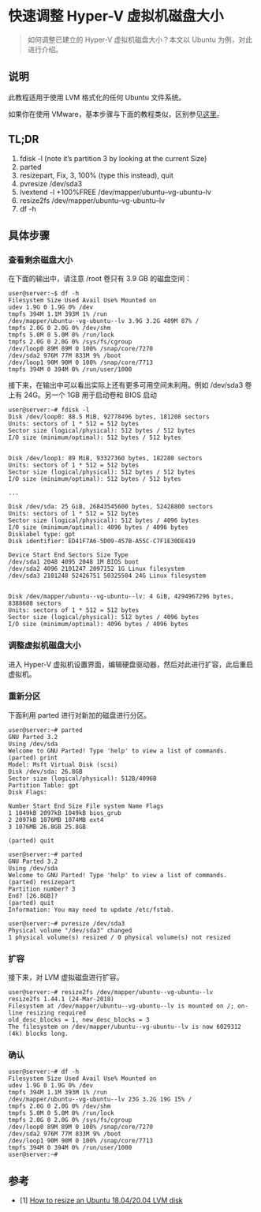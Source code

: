 # 快速调整 Hyper-V 虚拟机磁盘大小


> 如何调整已建立的 Hyper-V 虚拟机磁盘大小？本文以 Ubuntu 为例，对此进行介绍。

<!--more-->

## 说明

此教程适用于使用 LVM 格式化的任何 Ubuntu 文件系统。

如果你在使用 VMware，基本步骤与下面的教程类似，区别参见[这里](https://unix.stackexchange.com/questions/196512/how-to-extend-filesystem-partition-on-ubuntu-vm)。

## TL;DR

1. fdisk -l (note it’s partition 3 by looking at the current Size)
2. parted
3. resizepart, Fix, 3, 100% (type this instead), quit
4. pvresize /dev/sda3
5. lvextend -l +100%FREE /dev/mapper/ubuntu–vg-ubuntu–lv
6. resize2fs /dev/mapper/ubuntu–vg-ubuntu–lv
7. df -h

## 具体步骤

### 查看剩余磁盘大小

在下面的输出中，请注意 /root 卷只有 3.9 GB 的磁盘空间：

```shell
user@server:~$ df -h
Filesystem Size Used Avail Use% Mounted on
udev 1.9G 0 1.9G 0% /dev
tmpfs 394M 1.1M 393M 1% /run
/dev/mapper/ubuntu--vg-ubuntu--lv 3.9G 3.2G 489M 87% /
tmpfs 2.0G 0 2.0G 0% /dev/shm
tmpfs 5.0M 0 5.0M 0% /run/lock
tmpfs 2.0G 0 2.0G 0% /sys/fs/cgroup
/dev/loop0 89M 89M 0 100% /snap/core/7270
/dev/sda2 976M 77M 833M 9% /boot
/dev/loop1 90M 90M 0 100% /snap/core/7713
tmpfs 394M 0 394M 0% /run/user/1000
```

接下来，在输出中可以看出实际上还有更多可用空间未利用。例如 /dev/sda3 卷上有 24G。另一个 1GB 用于启动卷和 BIOS 启动

```shell
user@server:~# fdisk -l
Disk /dev/loop0: 88.5 MiB, 92778496 bytes, 181208 sectors
Units: sectors of 1 * 512 = 512 bytes
Sector size (logical/physical): 512 bytes / 512 bytes
I/O size (minimum/optimal): 512 bytes / 512 bytes


Disk /dev/loop1: 89 MiB, 93327360 bytes, 182280 sectors
Units: sectors of 1 * 512 = 512 bytes
Sector size (logical/physical): 512 bytes / 512 bytes
I/O size (minimum/optimal): 512 bytes / 512 bytes

...

Disk /dev/sda: 25 GiB, 26843545600 bytes, 52428800 sectors
Units: sectors of 1 * 512 = 512 bytes
Sector size (logical/physical): 512 bytes / 4096 bytes
I/O size (minimum/optimal): 4096 bytes / 4096 bytes
Disklabel type: gpt
Disk identifier: ED41F7A6-5D09-457B-A55C-C7F1E30DE419

Device Start End Sectors Size Type
/dev/sda1 2048 4095 2048 1M BIOS boot
/dev/sda2 4096 2101247 2097152 1G Linux filesystem
/dev/sda3 2101248 52426751 50325504 24G Linux filesystem


Disk /dev/mapper/ubuntu--vg-ubuntu--lv: 4 GiB, 4294967296 bytes, 8388608 sectors
Units: sectors of 1 * 512 = 512 bytes
Sector size (logical/physical): 512 bytes / 4096 bytes
I/O size (minimum/optimal): 4096 bytes / 4096 bytes
```

### 调整虚拟机磁盘大小

进入 Hyper-V 虚拟机设置界面，编辑硬盘驱动器，然后对此进行扩容，此后重启虚拟机。

### 重新分区

下面利用 parted 进行对新加的磁盘进行分区。

```shell
user@server:~# parted
GNU Parted 3.2
Using /dev/sda
Welcome to GNU Parted! Type 'help' to view a list of commands.
(parted) print
Model: Msft Virtual Disk (scsi)
Disk /dev/sda: 26.8GB
Sector size (logical/physical): 512B/4096B
Partition Table: gpt
Disk Flags:

Number Start End Size File system Name Flags
1 1049kB 2097kB 1049kB bios_grub
2 2097kB 1076MB 1074MB ext4
3 1076MB 26.8GB 25.8GB

(parted) quit
```

```shell
user@server:~# parted
GNU Parted 3.2
Using /dev/sda
Welcome to GNU Parted! Type 'help' to view a list of commands.
(parted) resizepart
Partition number? 3
End? [26.8GB]?
(parted) quit
Information: You may need to update /etc/fstab.
```

```shell
user@server:~# pvresize /dev/sda3
Physical volume "/dev/sda3" changed
1 physical volume(s) resized / 0 physical volume(s) not resized
```

### 扩容

接下来，对 LVM 虚拟磁盘进行扩容。

```shell
user@server:~# resize2fs /dev/mapper/ubuntu--vg-ubuntu--lv
resize2fs 1.44.1 (24-Mar-2018)
Filesystem at /dev/mapper/ubuntu--vg-ubuntu--lv is mounted on /; on-line resizing required
old_desc_blocks = 1, new_desc_blocks = 3
The filesystem on /dev/mapper/ubuntu--vg-ubuntu--lv is now 6029312 (4k) blocks long.
```

### 确认

```shell
user@server:~# df -h
Filesystem Size Used Avail Use% Mounted on
udev 1.9G 0 1.9G 0% /dev
tmpfs 394M 1.1M 393M 1% /run
/dev/mapper/ubuntu--vg-ubuntu--lv 23G 3.2G 19G 15% /
tmpfs 2.0G 0 2.0G 0% /dev/shm
tmpfs 5.0M 0 5.0M 0% /run/lock
tmpfs 2.0G 0 2.0G 0% /sys/fs/cgroup
/dev/loop0 89M 89M 0 100% /snap/core/7270
/dev/sda2 976M 77M 833M 9% /boot
/dev/loop1 90M 90M 0 100% /snap/core/7713
tmpfs 394M 0 394M 0% /run/user/1000
user@server:~#
```

## 参考

- [1] [How to resize an Ubuntu 18.04/20.04 LVM disk](https://vander.host/knowledgebase/operating-systems/how-to-resize-an-ubuntu-18-04-lvm-disk/)


